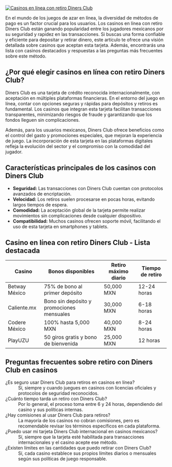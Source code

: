 [![Casinos en línea con retiro Diners Club](https://123-caf.pages.dev/gitsignup.png)](https://vrmoo.ru/Bt82HjjY)

<p>En el mundo de los juegos de azar en línea, la diversidad de métodos de pago es un factor crucial para los usuarios. Los casinos en línea con retiro Diners Club están ganando popularidad entre los jugadores mexicanos por su seguridad y rapidez en las transacciones. Si buscas una forma confiable y eficiente para depositar y retirar dinero, este artículo te ofrece una visión detallada sobre casinos que aceptan esta tarjeta. Además, encontrarás una lista con casinos destacados y respuestas a las preguntas más frecuentes sobre este método.</p>  <h2>¿Por qué elegir casinos en línea con retiro Diners Club?</h2> <p>Diners Club es una tarjeta de crédito reconocida internacionalmente, con aceptación en múltiples plataformas financieras. En el entorno del juego en línea, contar con opciones seguras y rápidas para depósitos y retiros es fundamental. Los casinos que integran esta tarjeta facilitan transacciones transparentes, minimizando riesgos de fraude y garantizando que los fondos lleguen sin complicaciones.</p> <p>Además, para los usuarios mexicanos, Diners Club ofrece beneficios como el control del gasto y promociones especiales, que mejoran la experiencia de juego. La incorporación de esta tarjeta en las plataformas digitales refleja la evolución del sector y el compromiso con la comodidad del jugador.</p>  <h2>Características principales de los casinos con Diners Club</h2> <ul>   <li><strong>Seguridad:</strong> Las transacciones con Diners Club cuentan con protocolos avanzados de encriptación.</li>   <li><strong>Velocidad:</strong> Los retiros suelen procesarse en pocas horas, evitando largos tiempos de espera.</li>   <li><strong>Comodidad:</strong> La aceptación global de la tarjeta permite realizar movimientos sin complicaciones desde cualquier dispositivo.</li>   <li><strong>Compatibilidad:</strong> Muchos casinos ofrecen soporte móvil, facilitando el uso de esta tarjeta en smartphones y tablets.</li> </ul>  <h2>Casino en línea con retiro Diners Club - Lista destacada</h2> <table>   <thead>     <tr>       <th>Casino</th>       <th>Bonos disponibles</th>       <th>Retiro máximo diario</th>       <th>Tiempo de retiro</th>     </tr>   </thead>   <tbody>     <tr>       <td>Betway México</td>       <td>75% de bono al primer depósito</td>       <td>50,000 MXN</td>       <td>12-24 horas</td>     </tr>     <tr>       <td>Caliente.mx</td>       <td>Bono sin depósito y promociones mensuales</td>       <td>30,000 MXN</td>       <td>6-18 horas</td>     </tr>     <tr>       <td>Codere México</td>       <td>100% hasta 5,000 MXN</td>       <td>40,000 MXN</td>       <td>8-24 horas</td>     </tr>     <tr>       <td>PlayUZU</td>       <td>50 giros gratis y bono de bienvenida</td>       <td>25,000 MXN</td>       <td>12 horas</td>     </tr>   </tbody> </table>  <h2>Preguntas frecuentes sobre retiro con Diners Club en casinos</h2> <dl>   <dt>¿Es seguro usar Diners Club para retiros en casinos en línea?</dt>   <dd>Sí, siempre y cuando juegues en casinos con licencias oficiales y protocolos de seguridad reconocidos.</dd>    <dt>¿Cuánto tiempo tarda un retiro con Diners Club?</dt>   <dd>Por lo general, el proceso toma entre 6 y 24 horas, dependiendo del casino y sus políticas internas.</dd>    <dt>¿Hay comisiones al usar Diners Club para retiros?</dt>   <dd>La mayoría de los casinos no cobran comisiones, pero es recomendable revisar los términos específicos en cada plataforma.</dd>    <dt>¿Puedo usar mi tarjeta Diners Club internacional en casinos mexicanos?</dt>   <dd>Sí, siempre que la tarjeta esté habilitada para transacciones internacionales y el casino acepte ese método.</dd>    <dt>¿Existen límites en las cantidades que puedo retirar con Diners Club?</dt>   <dd>Sí, cada casino establece sus propios límites diarios o mensuales según sus políticas de juego responsable.</dd> </dl>